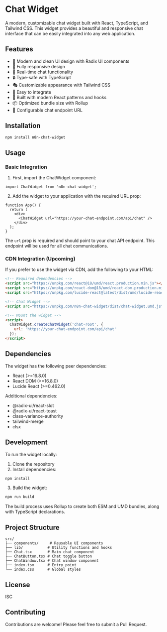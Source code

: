 # Chat Widget

A modern, customizable chat widget built with React, TypeScript, and Tailwind CSS. This widget provides a beautiful and responsive chat interface that can be easily integrated into any web application.

## Features

- 🎨 Modern and clean UI design with Radix UI components
- 📱 Fully responsive design
- 💬 Real-time chat functionality
- 🔒 Type-safe with TypeScript
- 🎭 Customizable appearance with Tailwind CSS
- 🚀 Easy to integrate
- 🎯 Built with modern React patterns and hooks
- 📦 Optimized bundle size with Rollup
- 🔌 Configurable chat endpoint URL

## Installation

```bash
npm install n8n-chat-widget
```

## Usage

### Basic Integration

1. First, import the ChatWidget component:

```tsx
import ChatWidget from 'n8n-chat-widget';
```

2. Add the widget to your application with the required URL prop:

```tsx
function App() {
  return (
    <div>
      <ChatWidget url="https://your-chat-endpoint.com/api/chat" />
    </div>
  );
}
```

The `url` prop is required and should point to your chat API endpoint. This endpoint will be used for all chat communications.

### CDN Integration (Upcoming)

If you prefer to use the widget via CDN, add the following to your HTML:

```html
<!-- Required dependencies -->
<script src="https://unpkg.com/react@18/umd/react.production.min.js"></script>
<script src="https://unpkg.com/react-dom@18/umd/react-dom.production.min.js"></script>
<script src="https://unpkg.com/lucide-react@latest/dist/umd/lucide-react.min.js"></script>

<!-- Chat Widget -->
<script src="https://unpkg.com/n8n-chat-widget/dist/chat-widget.umd.js"></script>

<!-- Mount the widget -->
<script>
  ChatWidget.createChatWidget('chat-root', {
    url: 'https://your-chat-endpoint.com/api/chat'
  });
</script>
```

## Dependencies

The widget has the following peer dependencies:
- React (>=16.8.0)
- React DOM (>=16.8.0)
- Lucide React (>=0.462.0)

Additional dependencies:
- @radix-ui/react-slot
- @radix-ui/react-toast
- class-variance-authority
- tailwind-merge
- clsx

## Development

To run the widget locally:

1. Clone the repository
2. Install dependencies:
```bash
npm install
```

3. Build the widget:
```bash
npm run build
```

The build process uses Rollup to create both ESM and UMD bundles, along with TypeScript declarations.

## Project Structure

```
src/
├── components/     # Reusable UI components
├── lib/           # Utility functions and hooks
├── Chat.tsx       # Main chat component
├── ChatButton.tsx # Chat toggle button
├── ChatWindow.tsx # Chat window component
├── index.tsx      # Entry point
└── index.css      # Global styles
```

## License

ISC

## Contributing

Contributions are welcome! Please feel free to submit a Pull Request. 